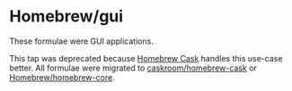 # Homebrew/gui
These formulae were GUI applications.

This tap was deprecated because [Homebrew Cask](https://github.com/caskroom/homebrew-cask) handles this use-case better.
All formulae were migrated to [caskroom/homebrew-cask](https://github.com/caskroom/homebrew-cask) or [Homebrew/homebrew-core](https://github.com/Homebrew/homebrew-core).
